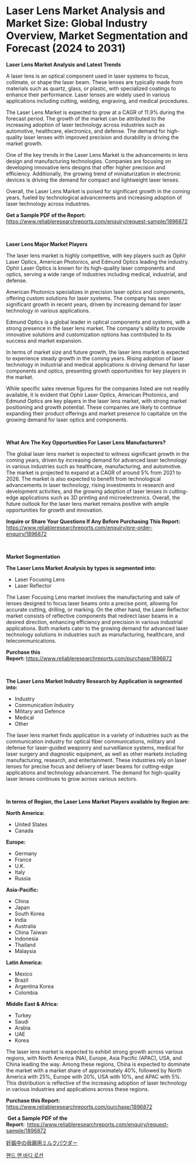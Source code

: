 <p><h1>Laser Lens Market Analysis and Market Size: Global Industry Overview, Market Segmentation and Forecast (2024 to 2031)</h1></p><p><strong>Laser Lens Market Analysis and Latest Trends</strong></p>
<p><p>A laser lens is an optical component used in laser systems to focus, collimate, or shape the laser beam. These lenses are typically made from materials such as quartz, glass, or plastic, with specialized coatings to enhance their performance. Laser lenses are widely used in various applications including cutting, welding, engraving, and medical procedures.</p><p>The Laser Lens Market is expected to grow at a CAGR of 11.9% during the forecast period. The growth of the market can be attributed to the increasing adoption of laser technology across industries such as automotive, healthcare, electronics, and defense. The demand for high-quality laser lenses with improved precision and durability is driving the market growth.</p><p>One of the key trends in the Laser Lens Market is the advancements in lens design and manufacturing technologies. Companies are focusing on developing innovative lens designs that offer higher precision and efficiency. Additionally, the growing trend of miniaturization in electronic devices is driving the demand for compact and lightweight laser lenses.</p><p>Overall, the Laser Lens Market is poised for significant growth in the coming years, fueled by technological advancements and increasing adoption of laser technology across industries.</p></p>
<p><strong>Get a Sample PDF of the Report:&nbsp;</strong> <a href="https://www.reliableresearchreports.com/enquiry/request-sample/1896872">https://www.reliableresearchreports.com/enquiry/request-sample/1896872</a></p>
<p>&nbsp;</p>
<p><strong>Laser Lens Major Market Players</strong></p>
<p><p>The laser lens market is highly competitive, with key players such as Ophir Laser Optics, American Photonics, and Edmund Optics leading the industry. Ophir Laser Optics is known for its high-quality laser components and optics, serving a wide range of industries including medical, industrial, and defense. </p><p>American Photonics specializes in precision laser optics and components, offering custom solutions for laser systems. The company has seen significant growth in recent years, driven by increasing demand for laser technology in various applications.</p><p>Edmund Optics is a global leader in optical components and systems, with a strong presence in the laser lens market. The company's ability to provide innovative solutions and customization options has contributed to its success and market expansion.</p><p>In terms of market size and future growth, the laser lens market is expected to experience steady growth in the coming years. Rising adoption of laser technology in industrial and medical applications is driving demand for laser components and optics, presenting growth opportunities for key players in the market.</p><p>While specific sales revenue figures for the companies listed are not readily available, it is evident that Ophir Laser Optics, American Photonics, and Edmund Optics are key players in the laser lens market, with strong market positioning and growth potential. These companies are likely to continue expanding their product offerings and market presence to capitalize on the growing demand for laser optics and components.</p></p>
<p>&nbsp;</p>
<p><strong>What Are The Key Opportunities For Laser Lens Manufacturers?</strong></p>
<p><p>The global laser lens market is expected to witness significant growth in the coming years, driven by increasing demand for advanced laser technology in various industries such as healthcare, manufacturing, and automotive. The market is projected to expand at a CAGR of around 5% from 2021 to 2026. The market is also expected to benefit from technological advancements in laser technology, rising investments in research and development activities, and the growing adoption of laser lenses in cutting-edge applications such as 3D printing and microelectronics. Overall, the future outlook for the laser lens market remains positive with ample opportunities for growth and innovation.</p></p>
<p><strong>Inquire or Share Your Questions If Any Before Purchasing This Report:</strong> <a href="https://www.reliableresearchreports.com/enquiry/pre-order-enquiry/1896872">https://www.reliableresearchreports.com/enquiry/pre-order-enquiry/1896872</a></p>
<p>&nbsp;</p>
<p><strong>Market Segmentation</strong></p>
<p><strong>The Laser Lens Market Analysis by types is segmented into:</strong></p>
<p><ul><li>Laser Focusing Lens</li><li>Laser Reflector</li></ul></p>
<p><p>The Laser Focusing Lens market involves the manufacturing and sale of lenses designed to focus laser beams onto a precise point, allowing for accurate cutting, drilling, or marking. On the other hand, the Laser Reflector market consists of reflective components that redirect laser beams in a desired direction, enhancing efficiency and precision in various industrial applications. Both markets cater to the growing demand for advanced laser technology solutions in industries such as manufacturing, healthcare, and telecommunications.</p></p>
<p><strong>Purchase this Report:&nbsp;</strong><a href="https://www.reliableresearchreports.com/purchase/1896872">https://www.reliableresearchreports.com/purchase/1896872</a></p>
<p>&nbsp;</p>
<p><strong>The Laser Lens Market Industry Research by Application is segmented into:</strong></p>
<p><ul><li>Industry</li><li>Communication Industry</li><li>Military and Defence</li><li>Medical</li><li>Other</li></ul></p>
<p><p>The laser lens market finds application in a variety of industries such as the communication industry for optical fiber communications, military and defense for laser-guided weaponry and surveillance systems, medical for laser surgery and diagnostic equipment, as well as other markets including manufacturing, research, and entertainment. These industries rely on laser lenses for precise focus and delivery of laser beams for cutting-edge applications and technology advancement. The demand for high-quality laser lenses continues to grow across various sectors.</p></p>
<p>&nbsp;</p>
<p><strong>In terms of Region, the Laser Lens Market Players available by Region are:</strong></p>
<p>
    <p> <strong> North America: </strong>
        <ul>
            <li>United States</li>
            <li>Canada</li>
        </ul>
        </p> 
    <p> <strong> Europe: </strong>
        <ul>
            <li>Germany</li>
            <li>France</li>
            <li>U.K.</li>
            <li>Italy</li>
            <li>Russia</li>
        </ul>
        </p> 
    <p> <strong> Asia-Pacific: </strong>
        <ul>
            <li>China</li>
            <li>Japan</li>
            <li>South Korea</li>
            <li>India</li>
            <li>Australia</li>
            <li>China Taiwan</li>
            <li>Indonesia</li>
            <li>Thailand</li>
            <li>Malaysia</li>
        </ul>
        </p> 
    <p> <strong> Latin America: </strong>
        <ul>
            <li>Mexico</li>
            <li>Brazil</li>
            <li>Argentina Korea</li>
            <li>Colombia</li>
        </ul>
        </p> 
    <p> <strong> Middle East & Africa: </strong>
        <ul>
            <li>Turkey</li>
            <li>Saudi</li>
            <li>Arabia</li>
            <li>UAE</li>
            <li>Korea</li>
        </ul>
    </p>
    </p>
<p><p>The laser lens market is expected to exhibit strong growth across various regions, with North America (NA), Europe, Asia Pacific (APAC), USA, and China leading the way. Among these regions, China is expected to dominate the market with a market share of approximately 40%, followed by North America with 25%, Europe with 20%, USA with 10%, and APAC with 5%. This distribution is reflective of the increasing adoption of laser technology in various industries and applications across these regions.</p></p>
<p><strong>Purchase this Report: </strong><a href="https://www.reliableresearchreports.com/purchase/1896872">https://www.reliableresearchreports.com/purchase/1896872</a></p>
<p>&nbsp;<strong>Get a Sample PDF of the Report:&nbsp;&nbsp;</strong><a href="https://www.reliableresearchreports.com/enquiry/request-sample/1896872">https://www.reliableresearchreports.com/enquiry/request-sample/1896872</a></p>
<p><strong></strong></p>
<p><p><a href="https://github.com/oafhukehf4709715/Market-Research-Report-List-1/blob/main/526713711879.md">妊娠中の母親用ミルクパウダー</a></p><p><a href="https://github.com/plelbej847484502/Market-Research-Report-List-1/blob/main/392978711059.md">핸드 앤 바디 로션</a></p></p>